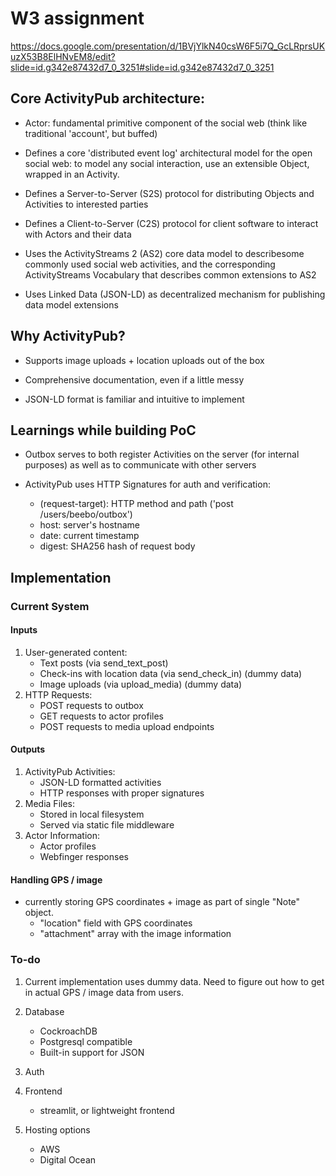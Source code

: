 # W3 assignment

https://docs.google.com/presentation/d/1BVjYlkN40csW6F5i7Q_GcLRprsUKuzX53B8ElHNvEM8/edit?slide=id.g342e87432d7_0_3251#slide=id.g342e87432d7_0_3251

## Core ActivityPub architecture:

- Actor: fundamental primitive component of the social web (think like traditional 'account', but buffed)

- Defines a core 'distributed event log' architectural model for the open social web: to model any social interaction, use an extensible Object, wrapped in an Activity.

- Defines a Server-to-Server (S2S) protocol for distributing Objects and Activities to interested parties

- Defines a Client-to-Server (C2S) protocol for client software to interact with Actors and their data

- Uses the ActivityStreams 2 (AS2) core data model to describesome commonly used social web activities, and the corresponding ActivityStreams Vocabulary that describes common extensions to AS2

- Uses Linked Data (JSON-LD) as decentralized mechanism for publishing data model extensions

## Why ActivityPub?

- Supports image uploads + location uploads out of the box

- Comprehensive documentation, even if a little messy

- JSON-LD format is familiar and intuitive to implement

## Learnings while building PoC

- Outbox serves to both register Activities on the server (for internal purposes) as well as to communicate with other servers

- ActivityPub uses HTTP Signatures for auth and verification:
  - (request-target): HTTP method and path ('post /users/beebo/outbox')
  - host: server's hostname
  - date: current timestamp
  - digest: SHA256 hash of request body

## Implementation

### Current System

#### Inputs

1. User-generated content:
   - Text posts (via send_text_post)
   - Check-ins with location data (via send_check_in) (dummy data)
   - Image uploads (via upload_media) (dummy data)
2. HTTP Requests:
   - POST requests to outbox
   - GET requests to actor profiles
   - POST requests to media upload endpoints

#### Outputs

1. ActivityPub Activities:
   - JSON-LD formatted activities
   - HTTP responses with proper signatures
2. Media Files:
   - Stored in local filesystem
   - Served via static file middleware
3. Actor Information:
   - Actor profiles
   - Webfinger responses

#### Handling GPS / image

- currently storing GPS coordinates + image as part of single "Note" object.
  - "location" field with GPS coordinates
  - "attachment" array with the image information

### To-do

1. Current implementation uses dummy data. Need to figure out how to get in actual GPS / image data from users.

2. Database

   - CockroachDB
   - Postgresql compatible
   - Built-in support for JSON

3. Auth

4. Frontend

   - streamlit, or lightweight frontend

5. Hosting options
   - AWS
   - Digital Ocean

